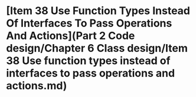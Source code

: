 # \[Item 38 Use Function Types Instead Of Interfaces To Pass Operations And Actions]\(Part 2 Code design/Chapter 6 Class design/Item 38 Use function types instead of interfaces to pass operations and actions.md)

